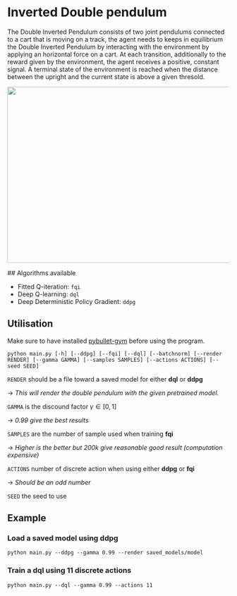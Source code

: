 # Inverted Double pendulum
The Double Inverted Pendulum consists of two joint pendulums connected to a cart that
is moving on a track, the agent needs to keeps in equilibrium the Double Inverted Pendulum by interacting with the environment by applying an horizontal force on a cart. At each transition,
additionally to the reward given by the environment, the agent receives a positive, constant signal. A terminal state of the environment is reached when the distance between
the upright and the current state is above a given thresold.

<p align="center">
<img src="https://github.com/Julien-Gustin/RL-INFO8003/blob/master/idp/gif/optimal_policy.gif" width="600" height="400" />
</p>
## Algorithms available

- Fitted Q-iteration: `fqi`
- Deep Q-learning: `dql`
- Deep Deterministic Policy Gradient: `ddpg`

## Utilisation
Make sure to have installed [pybullet-gym](https://github.com/benelot/pybullet-gym) before using the program.


```
python main.py [-h] [--ddpg] [--fqi] [--dql] [--batchnorm] [--render RENDER] [--gamma GAMMA] [--samples SAMPLES] [--actions ACTIONS] [--seed SEED]
```
`RENDER` should be a file toward a saved model for either **dql** or **ddpg**

 -> *This will render the double pendulum with the given pretrained model.*

`GAMMA` is the discound factor $\gamma \in [0, 1]$

 -> *0.99 give the best results*

`SAMPLES` are the number of sample used when training **fqi**

 -> *Higher is the better but 200k give reasonable good result (computation expensive)*

`ACTIONS` number of discrete action when using either **ddpg** or **fqi**

 -> *Should be an odd number*

`SEED` the seed to use

## Example

### Load a saved model using ddpg

```
python main.py --ddpg --gamma 0.99 --render saved_models/model
```

### Train a dql using 11 discrete actions

```
python main.py --dql --gamma 0.99 --actions 11
```

